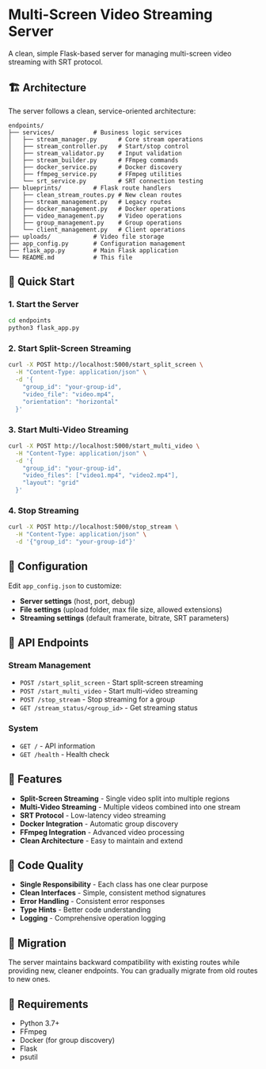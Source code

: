 # Multi-Screen Video Streaming Server

A clean, simple Flask-based server for managing multi-screen video streaming with SRT protocol.

## 🏗️ Architecture

The server follows a clean, service-oriented architecture:

```
endpoints/
├── services/           # Business logic services
│   ├── stream_manager.py      # Core stream operations
│   ├── stream_controller.py   # Start/stop control
│   ├── stream_validator.py    # Input validation
│   ├── stream_builder.py      # FFmpeg commands
│   ├── docker_service.py      # Docker discovery
│   ├── ffmpeg_service.py      # FFmpeg utilities
│   └── srt_service.py         # SRT connection testing
├── blueprints/         # Flask route handlers
│   ├── clean_stream_routes.py # New clean routes
│   ├── stream_management.py   # Legacy routes
│   ├── docker_management.py   # Docker operations
│   ├── video_management.py    # Video operations
│   ├── group_management.py    # Group operations
│   └── client_management.py   # Client operations
├── uploads/            # Video file storage
├── app_config.py       # Configuration management
├── flask_app.py        # Main Flask application
└── README.md           # This file
```

## 🚀 Quick Start

### 1. Start the Server
```bash
cd endpoints
python3 flask_app.py
```

### 2. Start Split-Screen Streaming
```bash
curl -X POST http://localhost:5000/start_split_screen \
  -H "Content-Type: application/json" \
  -d '{
    "group_id": "your-group-id",
    "video_file": "video.mp4",
    "orientation": "horizontal"
  }'
```

### 3. Start Multi-Video Streaming
```bash
curl -X POST http://localhost:5000/start_multi_video \
  -H "Content-Type: application/json" \
  -d '{
    "group_id": "your-group-id",
    "video_files": ["video1.mp4", "video2.mp4"],
    "layout": "grid"
  }'
```

### 4. Stop Streaming
```bash
curl -X POST http://localhost:5000/stop_stream \
  -H "Content-Type: application/json" \
  -d '{"group_id": "your-group-id"}'
```

## 🔧 Configuration

Edit `app_config.json` to customize:

- **Server settings** (host, port, debug)
- **File settings** (upload folder, max file size, allowed extensions)
- **Streaming settings** (default framerate, bitrate, SRT parameters)

## 📡 API Endpoints

### Stream Management
- `POST /start_split_screen` - Start split-screen streaming
- `POST /start_multi_video` - Start multi-video streaming
- `POST /stop_stream` - Stop streaming for a group
- `GET /stream_status/<group_id>` - Get streaming status

### System
- `GET /` - API information
- `GET /health` - Health check

## 🎯 Features

- **Split-Screen Streaming** - Single video split into multiple regions
- **Multi-Video Streaming** - Multiple videos combined into one stream
- **SRT Protocol** - Low-latency video streaming
- **Docker Integration** - Automatic group discovery
- **FFmpeg Integration** - Advanced video processing
- **Clean Architecture** - Easy to maintain and extend

## 🧹 Code Quality

- **Single Responsibility** - Each class has one clear purpose
- **Clean Interfaces** - Simple, consistent method signatures
- **Error Handling** - Consistent error responses
- **Type Hints** - Better code understanding
- **Logging** - Comprehensive operation logging

## 🔄 Migration

The server maintains backward compatibility with existing routes while providing new, cleaner endpoints. You can gradually migrate from old routes to new ones.

## 📝 Requirements

- Python 3.7+
- FFmpeg
- Docker (for group discovery)
- Flask
- psutil